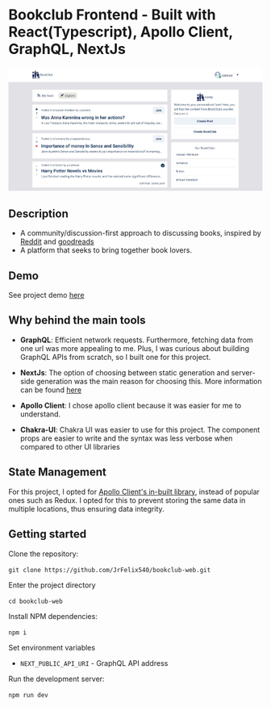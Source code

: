 # Bookclub Frontend - Built with React(Typescript), Apollo Client, GraphQL, NextJs

![Home page screenshot](/public/screenshot-home.png)

## Description

- A community/discussion-first approach to discussing books, inspired by [Reddit](http://reddit.com/) and [goodreads](https://www.goodreads.com/)
- A platform that seeks to bring together book lovers.

## Demo

See project demo [here](https://bookclub-web.vercel.app/)

## Why behind the main tools

- **GraphQL**: Efficient network requests. Furthermore, fetching data from one url was more appealing to me. Plus, I was curious about building GraphQL APIs from scratch, so I built one for this project.

- **NextJs**: The option of choosing between static generation and server-side generation was the main reason for choosing this. More information can be found [here](https://vercel.com/blog/nextjs-server-side-rendering-vs-static-generation)

- **Apollo Client**: I chose apollo client because it was easier for me to understand.

- **Chakra-UI**: Chakra UI was easier to use for this project. The component props are easier to write and the syntax was less verbose when compared to other UI libraries

## State Management

For this project, I opted for [Apollo Client's in-built library](https://www.apollographql.com/docs/react/local-state/local-state-management/), instead of popular ones such as Redux. I opted for this to prevent storing the same data in multiple locations, thus ensuring data integrity.

## Getting started

Clone the repository:

`git clone https://github.com/JrFelix540/bookclub-web.git`

Enter the project directory

`cd bookclub-web`

Install NPM dependencies:

`npm i`

Set environment variables

- `NEXT_PUBLIC_API_URI` - GraphQL API address

Run the development server:

`npm run dev`
